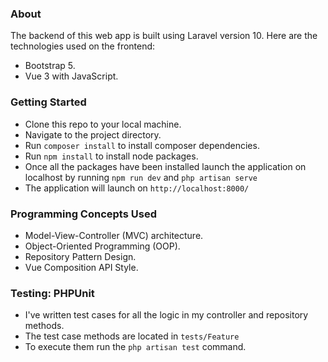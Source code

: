 ### About
The backend of this web app is built using Laravel version 10. Here are the technologies used on the frontend:
- Bootstrap 5.
- Vue 3 with JavaScript.

### Getting Started
- Clone this repo to your local machine.
- Navigate to the project directory.
- Run `composer install` to install composer dependencies.
- Run `npm install` to install node packages.
- Once all the packages have been installed launch the application on localhost by running `npm run dev` and `php artisan serve`
- The application will launch on `http://localhost:8000/`

### Programming Concepts Used
- Model-View-Controller (MVC) architecture.
- Object-Oriented Programming (OOP).
- Repository Pattern Design.
- Vue Composition API Style.

### Testing: PHPUnit

- I've written test cases for all the logic in my controller and repository methods.
- The test case methods are located in `tests/Feature`
- To execute them run the `php artisan test` command.
